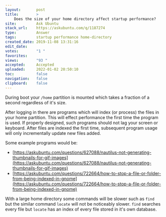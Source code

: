 ```yaml
---
layout:       post
title:        >
    Does the size of your home directory affect startup performance?
site:         Ask Ubuntu
stack_url:    https://askubuntu.com/q/1187274
type:         Answer
tags:         startup performance home-directory
created_date: 2019-11-08 13:31:16
edit_date:    
votes:        "1 "
favorites:    
views:        "93 "
accepted:     Accepted
uploaded:     2022-01-02 20:50:10
toc:          false
navigation:   false
clipboard:    false
---
```


During boot your `/home` partition is mounted which takes a fraction of a second regardless of it's size.

After logging in there are programs which will index (or process) the files in your home partition. This will effect performance the first time the program is used. If properly designed, such programs should not lag your screen or keyboard. After files are indexed the first time, subsequent program usage will only incrementally update new files added.

Some example programs would be:

- [https://askubuntu.com/questions/627088/nautilus-not-generating-thumbnails-for-gif-images](https://askubuntu.com/questions/627088/nautilus-not-generating-thumbnails-for-gif-images)
- [https://askubuntu.com/questions/722664/how-to-stop-a-file-or-folder-from-being-indexed-in-gnome](https://askubuntu.com/questions/722664/how-to-stop-a-file-or-folder-from-being-indexed-in-gnome)

With a large home directory some commands will be slower such as `find` but the similar command `locate` will not be noticeably slower. `find` searches every file but `locate` has an index of every file stored in it's own database.
